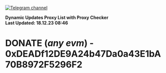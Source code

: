 [![Telegram channel](https://img.shields.io/endpoint?url=https://runkit.io/damiankrawczyk/telegram-badge/branches/master?url=https://t.me/n4z4v0d)](https://t.me/n4z4v0d) 

**Dynamic Updates Proxy List with Proxy Checker**  
**Last Updated: 18.12.23 08:46**

# DONATE (_any evm_) - 0xDEADf12DE9A24b47Da0a43E1bA70B8972F5296F2
